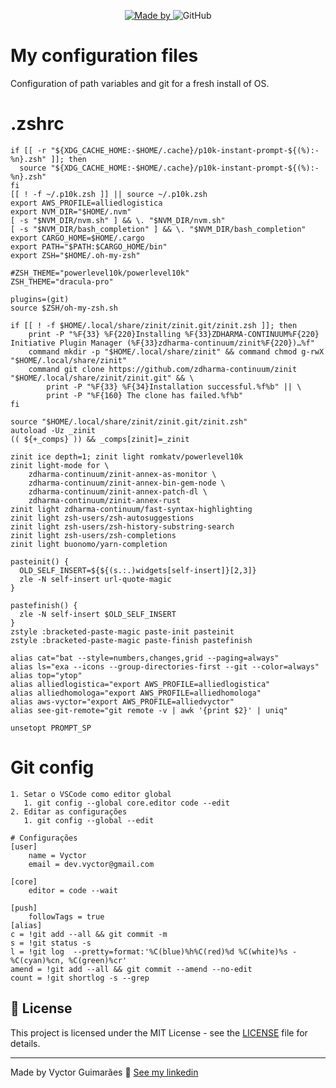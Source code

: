 <p align="center">
	<a href="https://www.linkedin.com/in/vyctorguimaraes/" target="_blank" rel="noopener noreferrer">
    <img alt="Made by" src="https://img.shields.io/badge/made%20by-vyctor%20guimarães-%23FF9000">
  </a>
 <img alt="GitHub" src="https://img.shields.io/github/license/EliasGcf/gobarber?color=%23FF9000">
</p>

# My configuration files

Configuration of path variables and git for a fresh install of OS.

# .zshrc

```
if [[ -r "${XDG_CACHE_HOME:-$HOME/.cache}/p10k-instant-prompt-${(%):-%n}.zsh" ]]; then
  source "${XDG_CACHE_HOME:-$HOME/.cache}/p10k-instant-prompt-${(%):-%n}.zsh"
fi
[[ ! -f ~/.p10k.zsh ]] || source ~/.p10k.zsh
export AWS_PROFILE=alliedlogistica
export NVM_DIR="$HOME/.nvm"
[ -s "$NVM_DIR/nvm.sh" ] && \. "$NVM_DIR/nvm.sh"  
[ -s "$NVM_DIR/bash_completion" ] && \. "$NVM_DIR/bash_completion"   
export CARGO_HOME=$HOME/.cargo
export PATH="$PATH:$CARGO_HOME/bin"
export ZSH="$HOME/.oh-my-zsh"
 
#ZSH_THEME="powerlevel10k/powerlevel10k"
ZSH_THEME="dracula-pro"

plugins=(git)
source $ZSH/oh-my-zsh.sh

if [[ ! -f $HOME/.local/share/zinit/zinit.git/zinit.zsh ]]; then
    print -P "%F{33} %F{220}Installing %F{33}ZDHARMA-CONTINUUM%F{220} Initiative Plugin Manager (%F{33}zdharma-continuum/zinit%F{220})…%f"
    command mkdir -p "$HOME/.local/share/zinit" && command chmod g-rwX "$HOME/.local/share/zinit"
    command git clone https://github.com/zdharma-continuum/zinit "$HOME/.local/share/zinit/zinit.git" && \
        print -P "%F{33} %F{34}Installation successful.%f%b" || \
        print -P "%F{160} The clone has failed.%f%b"
fi

source "$HOME/.local/share/zinit/zinit.git/zinit.zsh"
autoload -Uz _zinit
(( ${+_comps} )) && _comps[zinit]=_zinit

zinit ice depth=1; zinit light romkatv/powerlevel10k
zinit light-mode for \
    zdharma-continuum/zinit-annex-as-monitor \
    zdharma-continuum/zinit-annex-bin-gem-node \
    zdharma-continuum/zinit-annex-patch-dl \
    zdharma-continuum/zinit-annex-rust
zinit light zdharma-continuum/fast-syntax-highlighting
zinit light zsh-users/zsh-autosuggestions
zinit light zsh-users/zsh-history-substring-search
zinit light zsh-users/zsh-completions
zinit light buonomo/yarn-completion

pasteinit() {
  OLD_SELF_INSERT=${${(s.:.)widgets[self-insert]}[2,3]}
  zle -N self-insert url-quote-magic  
}

pastefinish() {
  zle -N self-insert $OLD_SELF_INSERT
}
zstyle :bracketed-paste-magic paste-init pasteinit
zstyle :bracketed-paste-magic paste-finish pastefinish

alias cat="bat --style=numbers,changes,grid --paging=always"
alias ls="exa --icons --group-directories-first --git --color=always"
alias top="ytop" 
alias alliedlogistica="export AWS_PROFILE=alliedlogistica"
alias alliedhomologa="export AWS_PROFILE=alliedhomologa"
alias aws-vyctor="export AWS_PROFILE=alliedvyctor"
alias see-git-remote="git remote -v | awk '{print $2}' | uniq"

unsetopt PROMPT_SP
```

# Git config

```
1. Setar o VSCode como editor global
   1. git config --global core.editor code --edit
2. Editar as configurações
   1. git config --global --edit

# Configurações
[user]
	name = Vyctor
	email = dev.vyctor@gmail.com

[core]
	editor = code --wait

[push]
	followTags = true
[alias]
c = !git add --all && git commit -m
s = !git status -s
l = !git log  --pretty=format:'%C(blue)%h%C(red)%d %C(white)%s - %C(cyan)%cn, %C(green)%cr'
amend = !git add --all && git commit --amend --no-edit
count = !git shortlog -s --grep

```

## 📝 License

This project is licensed under the MIT License - see the [LICENSE](LICENSE) file for details.

---

Made by Vyctor Guimarães 👋 [See my linkedin](https://www.linkedin.com/in/vyctorguimaraes/)

```

```
